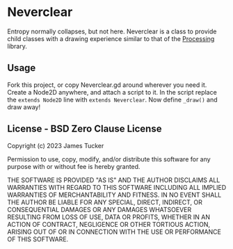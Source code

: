 # Neverclear

Entropy normally collapses, but not here. Neverclear is a class to provide child
classes with a drawing experience similar to that of the
[Processing](http://processing.org) library.

## Usage

Fork this project, or copy Neverclear.gd around wherever you need it.
Create a Node2D anywhere, and attach a script to it.
In the script replace the `extends Node2D` line with `extends Neverclear`.
Now define `_draw()` and draw away!

## License - BSD Zero Clause License

Copyright (c) 2023 James Tucker

Permission to use, copy, modify, and/or distribute this software for any
purpose with or without fee is hereby granted.

THE SOFTWARE IS PROVIDED "AS IS" AND THE AUTHOR DISCLAIMS ALL WARRANTIES WITH
REGARD TO THIS SOFTWARE INCLUDING ALL IMPLIED WARRANTIES OF MERCHANTABILITY
AND FITNESS. IN NO EVENT SHALL THE AUTHOR BE LIABLE FOR ANY SPECIAL, DIRECT,
INDIRECT, OR CONSEQUENTIAL DAMAGES OR ANY DAMAGES WHATSOEVER RESULTING FROM
LOSS OF USE, DATA OR PROFITS, WHETHER IN AN ACTION OF CONTRACT, NEGLIGENCE OR
OTHER TORTIOUS ACTION, ARISING OUT OF OR IN CONNECTION WITH THE USE OR
PERFORMANCE OF THIS SOFTWARE.
